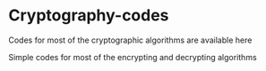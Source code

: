 # Cryptography-codes
Codes for most of the cryptographic algorithms are available here

Simple codes for most of the encrypting and decrypting algorithms
